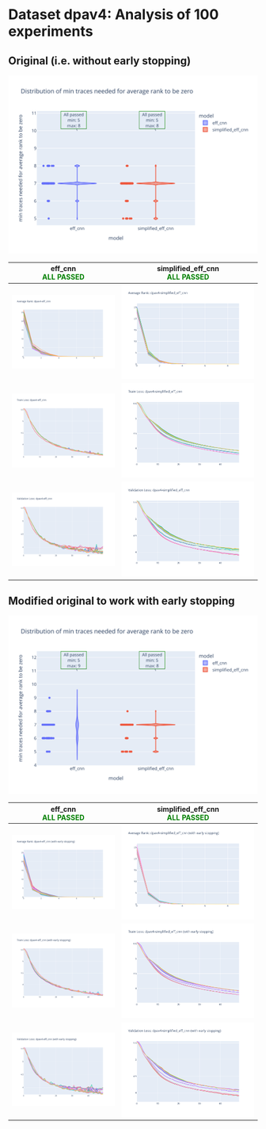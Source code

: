 # Dataset dpav4: Analysis of 100 experiments

## Original (i.e. without early stopping)

![Distribution of min traces needed for average rank to be zero](../plots/dpav4/violin_no_es.svg)

|eff_cnn<br><span style='color:green'> **ALL PASSED** </span>|simplified_eff_cnn<br><span style='color:green'> **ALL PASSED** </span>|
|---|---|
|![Average Rank](../plots/dpav4/eff_cnn/no_es/average_rank.svg)|![Average Rank](../plots/dpav4/simplified_eff_cnn/no_es/average_rank.svg)|
|![Train Loss](../plots/dpav4/eff_cnn/no_es/train_loss.svg)|![Train Loss](../plots/dpav4/simplified_eff_cnn/no_es/train_loss.svg)|
|![Validation Loss](../plots/dpav4/eff_cnn/no_es/val_loss.svg)|![Validation Loss](../plots/dpav4/simplified_eff_cnn/no_es/val_loss.svg)|
## Modified original to work with early stopping

![Distribution of min traces needed for average rank to be zero](../plots/dpav4/violin_es.svg)

|eff_cnn<br><span style='color:green'> **ALL PASSED** </span>|simplified_eff_cnn<br><span style='color:green'> **ALL PASSED** </span>|
|---|---|
|![Average Rank](../plots/dpav4/eff_cnn/es/average_rank.svg)|![Average Rank](../plots/dpav4/simplified_eff_cnn/es/average_rank.svg)|
|![Train Loss](../plots/dpav4/eff_cnn/es/train_loss.svg)|![Train Loss](../plots/dpav4/simplified_eff_cnn/es/train_loss.svg)|
|![Validation Loss](../plots/dpav4/eff_cnn/es/val_loss.svg)|![Validation Loss](../plots/dpav4/simplified_eff_cnn/es/val_loss.svg)|
